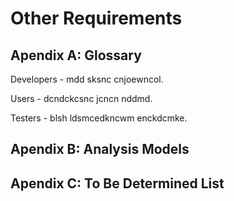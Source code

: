Other Requirements
==================
           
Apendix A: Glossary
-------------------
Developers - mdd sksnc cnjoewncol. 

Users - dcndckcsnc jcncn nddmd.

Testers - blsh ldsmcedkncwm enckdcmke.
                   
Apendix B: Analysis Models
--------------------------
                   
                   
Apendix C: To Be Determined List
--------------------------------
                   
                   
                   
                   
                   
                   
                   
